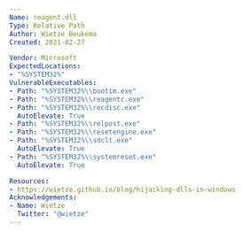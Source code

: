 ```yaml
---
Name: reagent.dll
Type: Relative Path
Author: Wietze Beukema
Created: 2021-02-27

Vendor: Microsoft
ExpectedLocations:
- "%SYSTEM32%"
VulnerableExecutables:
- Path: "%SYSTEM32%\\bootim.exe"
- Path: "%SYSTEM32%\\reagentc.exe"
- Path: "%SYSTEM32%\\recdisc.exe"
  AutoElevate: True
- Path: "%SYSTEM32%\\relpost.exe"
- Path: "%SYSTEM32%\\resetengine.exe"
- Path: "%SYSTEM32%\\sdclt.exe"
  AutoElevate: True
- Path: "%SYSTEM32%\\systemreset.exe"
  AutoElevate: True

Resources:
- https://wietze.github.io/blog/hijacking-dlls-in-windows
Acknowledgements:
- Name: Wietze
  Twitter: "@wietze"
---
```


